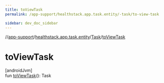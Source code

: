 ```yaml
---
title: toViewTask
permalink: /app-support/healthstack.app.task.entity/-task/to-view-task.html

sidebar: dev_doc_sidebar
---
```

//[app-support](../../../index.html)/[healthstack.app.task.entity](../index.html)/[Task](index.html)/[toViewTask](to-view-task.html)



# toViewTask



[androidJvm]\
fun [toViewTask](to-view-task.html)(): Task




